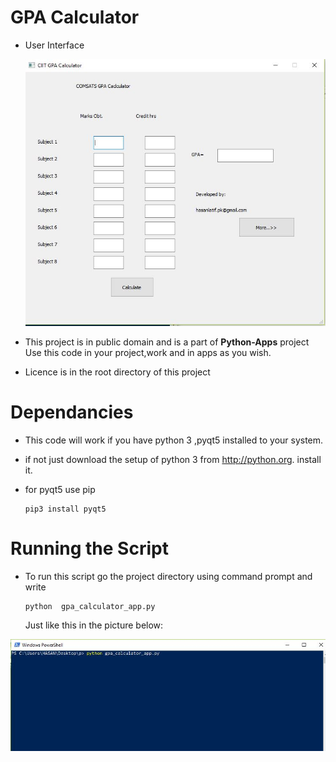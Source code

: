 # GPA Calculator

* User Interface  
  
  
  ![](https://github.com/hasanlatif/Snapchat-like-Filters-python/blob/master/Readme_pics/app_ui.JPG)

* This project is in public domain and is a part of __Python-Apps__ project Use this code in your project,work and in apps as you wish.
*  Licence is in the root directory of this  project

Dependancies
============
* This code will work if you have python 3 ,pyqt5  installed to your system.
* if not just download the setup of python 3 from http://python.org.
   install it.
 
* for pyqt5 use pip

      pip3 install pyqt5



 
Running the Script
==================

* To run this script go the project directory using command prompt and write 
   
      python  gpa_calculator_app.py
      
  Just like this in the picture below:
 
 
 ![](https://github.com/hasanlatif/Snapchat-like-Filters-python/blob/master/Readme_pics/app_run.JPG)
 

 
